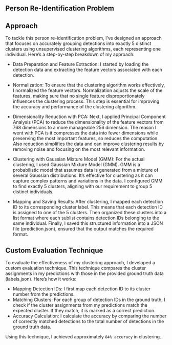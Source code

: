 ## Person Re-Identification Problem

Approach
--------
To tackle this person re-identification problem, I’ve designed an approach that focuses on accurately grouping detections into exactly 5 distinct clusters using unsupervised clustering algorithms, each representing one individual. Here’s a step-by-step breakdown of my approach:

- Data Preparation and Feature Extraction: I started by loading the detection data and extracting the feature vectors associated with each detection. 

- Normalization: To ensure that the clustering algorithm works effectively, I normalized the feature vectors. Normalization adjusts the scale of the features, making sure that no single feature disproportionately influences the clustering process. This step is essential for improving the accuracy and performance of the clustering algorithm.

- Dimensionality Reduction with PCA: Next, I applied Principal Component Analysis (PCA) to reduce the dimensionality of the feature vectors from 768 dimensions to a more manageable 256 dimension. The reason I went with PCA is it compresses the data into fewer dimensions while preserving the most important features, so reduces the computation. Also reduction simplifies the data and can improve clustering results by removing noise and focusing on the most relevant information.

- Clustering with Gaussian Mixture Model (GMM): For the actual clustering, I used Gaussian Mixture Model (GMM). GMM is a probabilistic model that assumes data is generated from a mixture of several Gaussian distributions. It’s effective for clustering as it can capture complex patterns and variations in the data. I configured GMM to find exactly 5 clusters, aligning with our requirement to group 5 distinct individuals.

- Mapping and Saving Results: After clustering, I mapped each detection ID to its corresponding cluster label. This means that each detection ID is assigned to one of the 5 clusters. Then organized these clusters into a list format where each sublist contains detection IDs belonging to the same individual. Finally, I saved this structured information into a JSON file (prediction.json), ensured that the output matches the required format.


Custom Evaluation Technique
---------------------------
To evaluate the effectiveness of my clustering approach, I developed a custom evaluation technique. This technique compares the cluster assignments in my predictions with those in the provided ground truth data (labels.json). Here’s how it works:

- Mapping Detection IDs: I first map each detection ID to its cluster number from the predictions.
- Matching Clusters: For each group of detection IDs in the ground truth, I check if the cluster assignments from my predictions match the expected cluster. If they match, it is marked as a correct prediction.
- Accuracy Calculation: I calculate the accuracy by comparing the number of correctly matched detections to the total number of detections in the ground truth data.

Using this technique, I achieved approximately `84% accuracy` in clustering.
